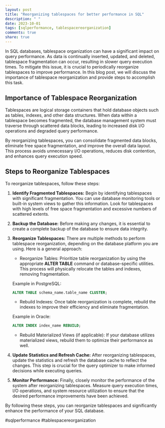```yaml
---
layout: post
title: "Reorganizing tablespaces for better performance in SQL"
description: " "
date: 2023-10-01
tags: [sqlperformance, tablespacereorganization]
comments: true
share: true
---
```


In SQL databases, tablespace organization can have a significant impact on query performance. As data is continually inserted, updated, and deleted, tablespace fragmentation can occur, resulting in slower query execution times. To mitigate this issue, it is crucial to periodically reorganize tablespaces to improve performance. In this blog post, we will discuss the importance of tablespace reorganization and provide steps to accomplish this task.

## Importance of Tablespace Reorganization

Tablespaces are logical storage containers that hold database objects such as tables, indexes, and other data structures. When data within a tablespace becomes fragmented, the database management system must traverse through scattered data blocks, leading to increased disk I/O operations and degraded query performance.

By reorganizing tablespaces, you can consolidate fragmented data blocks, eliminate free space fragmentation, and improve the overall data layout. This process avoids unnecessary I/O operations, reduces disk contention, and enhances query execution speed.

## Steps to Reorganize Tablespaces

To reorganize tablespaces, follow these steps:

1. **Identify Fragmented Tablespaces:** Begin by identifying tablespaces with significant fragmentation. You can use database monitoring tools or built-in system views to gather this information. Look for tablespaces with high levels of free space fragmentation and excessive numbers of scattered extents.

2. **Backup the Database:** Before making any changes, it is essential to create a complete backup of the database to ensure data integrity.

3. **Reorganize Tablespaces:** There are multiple methods to perform tablespace reorganization, depending on the database platform you are using. Here is a general approach:

   - Reorganize Tables: Prioritize table reorganization by using the appropriate **ALTER TABLE** command or database-specific utilities. This process will physically relocate the tables and indexes, removing fragmentation.
   
   Example in PostgreSQL:
   ```sql
   ALTER TABLE schema_name.table_name CLUSTER;
   ```

   - Rebuild Indexes: Once table reorganization is complete, rebuild the indexes to improve their efficiency and eliminate fragmentation.
   
   Example in Oracle:
   ```sql
   ALTER INDEX index_name REBUILD;
   ```

   - Rebuild Materialized Views (if applicable): If your database utilizes materialized views, rebuild them to optimize their performance as well.

4. **Update Statistics and Refresh Cache:** After reorganizing tablespaces, update the statistics and refresh the database cache to reflect the changes. This step is crucial for the query optimizer to make informed decisions while executing queries.

5. **Monitor Performance:** Finally, closely monitor the performance of the system after reorganizing tablespaces. Measure query execution times, I/O operations, and system resource utilization to ensure that the desired performance improvements have been achieved.

By following these steps, you can reorganize tablespaces and significantly enhance the performance of your SQL database.

#sqlperformance #tablespacereorganization